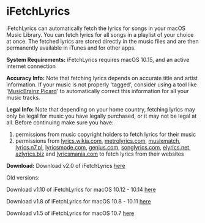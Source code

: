 iFetchLyrics
======

iFetchLyrics can automatically fetch the lyrics for  songs in your macOS Music Library. You can fetch lyrics for all songs in a playlist of your choice at once. The fetched lyrics are stored directly in the music files and are then permanently available in iTunes and for other apps.

**System Requirements:** iFetchLyrics requires macOS 10.15, and an active internet connection
  
**Accuracy Info:** Note that fetching lyrics depends on accurate title and artist information. If your music is not properly 'tagged', consider using a tool like '[MusicBrainz Picard](https://musicbrainz.org/doc/MusicBrainz_Picard)' to automatically correct this information for all your music tracks.

**Legal Info:** Note that depending on your home country, fetching lyrics may only be legal for music you have legally purchased, or it may not be legal at all. Before continuing make sure you have: 

1. permissions from music copyright holders to fetch lyrics for their music
2. permissions from [lyrics.wikia.com](http://lyrics.wikia.com/Lyrics_Wiki),  [metrolyrics.com](http://www.metrolyrics.com), [musixmatch](http://www.musixmatch.com), [lyrics.n7.pl](http://lyrics.n7.pl), [lyricsmode.com](http://lyricsmode.com), [genius.com](http://genius.com), [songlyrics.com](http://songlyrics.com), [elyrics.net](http://elyrics.net), [azlyrics.biz](http://azlyrics.biz) and [lyricsmania.com](http://lyricsmania.com) to fetch lyrics from their websites


**Download:** Download v2.0 of iFetchLyrics [here](https://github.com/MacGarfield2000/iFetchLyrics/raw/master/BinaryReleases/iFetchLyrics-2.0.zip)

Old versions:

Download v1.10 of iFetchLyrics for macOS 10.12 - 10.14 [here](https://github.com/MacGarfield2000/iFetchLyrics/raw/master/BinaryReleases/iFetchLyrics-1.8.zip)

Download v1.8 of iFetchLyrics for macOS 10.8 - 10.11 [here](https://github.com/MacGarfield/iFetchLyrics/raw/master/BinaryReleases/iFetchLyrics-1.8.zip)

Download v1.5 of iFetchLyrics for macOS 10.7 [here](https://github.com/MacGarfield/iFetchLyrics/raw/master/BinaryReleases/iFetchLyrics-1.5.zip)
